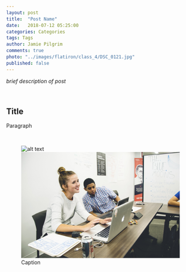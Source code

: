 ```yaml
---
layout: post
title:  "Post Name"
date:   2018-07-12 05:25:00
categories: Categories
tags: Tags
author: Jamie Pilgrim
comments: true
photo: "../images/flatiron/class_4/DSC_0121.jpg"
published: false
---
```



<p><em> brief description of post </em></p>

<br>

<h2> Title </h2>

<p> Paragraph  </p>

<br>

<figure>
  <img src="../images/img.jpg" alt="alt text">

  <img src="../images/flatiron/class_4/DSC_0088.jpg" alt="Group work">
  <figcaption> Caption  </figcaption>
</figure>
<br><br>

